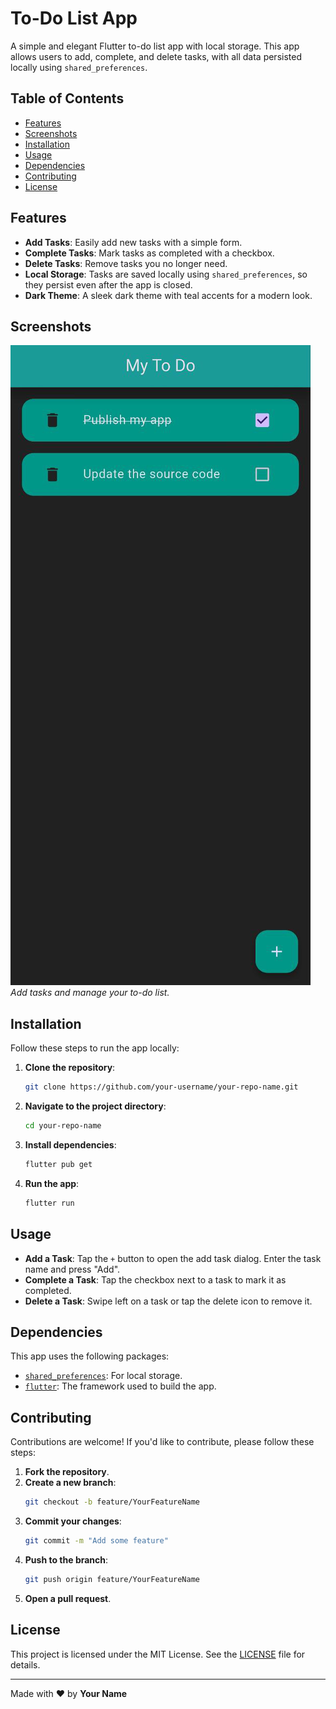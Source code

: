 # To-Do List App

A simple and elegant Flutter to-do list app with local storage. This app allows users to add, complete, and delete tasks, with all data persisted locally using `shared_preferences`.

## Table of Contents
- [Features](#features)
- [Screenshots](#screenshots)
- [Installation](#installation)
- [Usage](#usage)
- [Dependencies](#dependencies)
- [Contributing](#contributing)
- [License](#license)

## Features
- **Add Tasks**: Easily add new tasks with a simple form.
- **Complete Tasks**: Mark tasks as completed with a checkbox.
- **Delete Tasks**: Remove tasks you no longer need.
- **Local Storage**: Tasks are saved locally using `shared_preferences`, so they persist even after the app is closed.
- **Dark Theme**: A sleek dark theme with teal accents for a modern look.

## Screenshots
![Home Screen](screenshots/home.png)  
*Add tasks and manage your to-do list.*

## Installation
Follow these steps to run the app locally:

1. **Clone the repository**:
   ```bash
   git clone https://github.com/your-username/your-repo-name.git
   ```
2. **Navigate to the project directory**:
   ```bash
   cd your-repo-name
   ```
3. **Install dependencies**:
   ```bash
   flutter pub get
   ```
4. **Run the app**:
   ```bash
   flutter run
   ```

## Usage
- **Add a Task**: Tap the `+` button to open the add task dialog. Enter the task name and press "Add".
- **Complete a Task**: Tap the checkbox next to a task to mark it as completed.
- **Delete a Task**: Swipe left on a task or tap the delete icon to remove it.

## Dependencies
This app uses the following packages:
- [`shared_preferences`](https://pub.dev/packages/shared_preferences): For local storage.
- [`flutter`](https://flutter.dev/): The framework used to build the app.

## Contributing
Contributions are welcome! If you'd like to contribute, please follow these steps:

1. **Fork the repository**.
2. **Create a new branch**:
   ```bash
   git checkout -b feature/YourFeatureName
   ```
3. **Commit your changes**:
   ```bash
   git commit -m "Add some feature"
   ```
4. **Push to the branch**:
   ```bash
   git push origin feature/YourFeatureName
   ```
5. **Open a pull request**.

## License
This project is licensed under the MIT License. See the [LICENSE](LICENSE) file for details.

---

Made with ❤️ by **Your Name**
